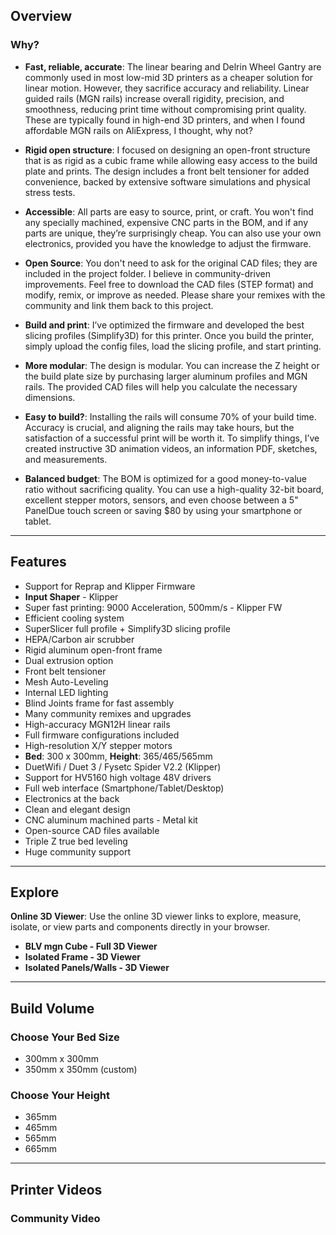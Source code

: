 ## Overview

### Why?

- **Fast, reliable, accurate**: The linear bearing and Delrin Wheel Gantry are commonly used in most low-mid 3D printers as a cheaper solution for linear motion. However, they sacrifice accuracy and reliability. Linear guided rails (MGN rails) increase overall rigidity, precision, and smoothness, reducing print time without compromising print quality. These are typically found in high-end 3D printers, and when I found affordable MGN rails on AliExpress, I thought, why not?

- **Rigid open structure**: I focused on designing an open-front structure that is as rigid as a cubic frame while allowing easy access to the build plate and prints. The design includes a front belt tensioner for added convenience, backed by extensive software simulations and physical stress tests.

- **Accessible**: All parts are easy to source, print, or craft. You won't find any specially machined, expensive CNC parts in the BOM, and if any parts are unique, they’re surprisingly cheap. You can also use your own electronics, provided you have the knowledge to adjust the firmware.

- **Open Source**: You don't need to ask for the original CAD files; they are included in the project folder. I believe in community-driven improvements. Feel free to download the CAD files (STEP format) and modify, remix, or improve as needed. Please share your remixes with the community and link them back to this project.

- **Build and print**: I’ve optimized the firmware and developed the best slicing profiles (Simplify3D) for this printer. Once you build the printer, simply upload the config files, load the slicing profile, and start printing.

- **More modular**: The design is modular. You can increase the Z height or the build plate size by purchasing larger aluminum profiles and MGN rails. The provided CAD files will help you calculate the necessary dimensions.

- **Easy to build?**: Installing the rails will consume 70% of your build time. Accuracy is crucial, and aligning the rails may take hours, but the satisfaction of a successful print will be worth it. To simplify things, I’ve created instructive 3D animation videos, an information PDF, sketches, and measurements.

- **Balanced budget**: The BOM is optimized for a good money-to-value ratio without sacrificing quality. You can use a high-quality 32-bit board, excellent stepper motors, sensors, and even choose between a 5" PanelDue touch screen or saving $80 by using your smartphone or tablet.

---

## Features

- Support for Reprap and Klipper Firmware
- **Input Shaper** - Klipper
- Super fast printing: 9000 Acceleration, 500mm/s - Klipper FW
- Efficient cooling system
- SuperSlicer full profile + Simplify3D slicing profile
- HEPA/Carbon air scrubber
- Rigid aluminum open-front frame
- Dual extrusion option
- Front belt tensioner
- Mesh Auto-Leveling
- Internal LED lighting
- Blind Joints frame for fast assembly
- Many community remixes and upgrades
- High-accuracy MGN12H linear rails
- Full firmware configurations included
- High-resolution X/Y stepper motors
- **Bed**: 300 x 300mm, **Height**: 365/465/565mm
- DuetWifi / Duet 3 / Fysetc Spider V2.2 (Klipper)
- Support for HV5160 high voltage 48V drivers
- Full web interface (Smartphone/Tablet/Desktop)
- Electronics at the back
- Clean and elegant design
- CNC aluminum machined parts - Metal kit
- Open-source CAD files available
- Triple Z true bed leveling
- Huge community support

---

## Explore

**Online 3D Viewer**: Use the online 3D viewer links to explore, measure, isolate, or view parts and components directly in your browser.

- **BLV mgn Cube - Full 3D Viewer**
- **Isolated Frame - 3D Viewer**
- **Isolated Panels/Walls - 3D Viewer**

---

## Build Volume

### Choose Your Bed Size

- 300mm x 300mm
- 350mm x 350mm (custom)

### Choose Your Height

- 365mm
- 465mm
- 565mm
- 665mm

---

## Printer Videos

### Community Video

